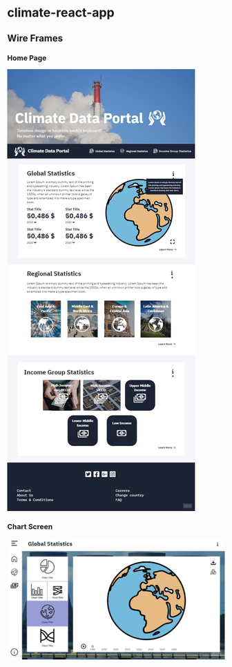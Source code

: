 # climate-react-app

## Wire Frames
### Home Page
![Home Page Wireframe](./wrieframes/climate-home-page-wireframe.jpg)

### Chart Screen
![Char Screen Wireframe](./wrieframes/chart-screen-wireframe.jpg)

